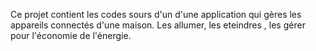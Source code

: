 Ce projet contient les codes sours d'un d'une application qui gères les appareils connectés d'une maison. Les allumer, les eteindres , les gérer pour l'économie de l'énergie.
